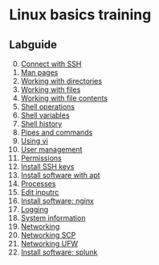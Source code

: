 # Linux basics training
## Labguide
0) [Connect with SSH](doc/Labguide/connect-ssh.md)
1) [Man pages](doc/Labguide/man-pages.md)
2) [Working with directories](doc/Labguide/working-with-dirs.md)
3) [Working with files](doc/Labguide/working-with-files.md)
4) [Working with file contents](doc/Labguide/working-with-file-contents.md)
5) [Shell operations](doc/Labguide/shell-operations.md)
6) [Shell variables](doc/Labguide/shell-variables.md)
7) [Shell history](doc/Labguide/shell-history.md)
8) [Pipes and commands](doc/Labguide/pipes-and-commands.md)
9) [Using vi](doc/Labguide/using-vi.md)
10) [User management](doc/Labguide/user-management.md)
11) [Permissions](doc/Labguide/permissions.md)
12) [Install SSH keys](doc/Labguide/install-ssh-key.md)
13) [Install software with apt](doc/Labguide/install-software-apt.md)
14) [Processes](doc/Labguide/processes.md)
15) [Edit inputrc](doc/Labguide/inputrc.md)
16) [Install software: nginx](doc/Labguide/install-software-nginx.md)
17) [Logging](doc/Labguide/logging.md)
18) [System information](doc/Labguide/system-information.md)
19) [Networking](doc/Labguide/networking.md)
20) [Networking SCP](doc/Labguide/networking-scp.md)
21) [Networking UFW](doc/Labguide/networking-ufw.md)
22) [Install software: splunk](doc/Labguide/install-software-splunk.md)

